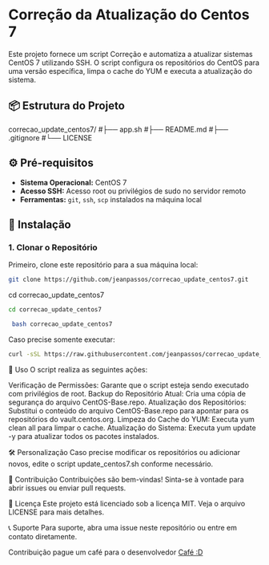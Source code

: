 # Correção da Atualização do Centos 7


Este projeto fornece um script Correção e automatiza a atualizar sistemas CentOS 7 utilizando SSH. O script configura os repositórios do CentOS para uma versão específica, limpa o cache do YUM e executa a atualização do sistema.

## 📦 Estrutura do Projeto


correcao_update_centos7/
#├── app.sh
#├── README.md
#├── .gitignore
#└── LICENSE


## ⚙️ Pré-requisitos

- **Sistema Operacional:** CentOS 7
- **Acesso SSH:** Acesso root ou privilégios de sudo no servidor remoto
- **Ferramentas:** `git`, `ssh`, `scp` instalados na máquina local

## 🚀 Instalação

### 1. Clonar o Repositório

Primeiro, clone este repositório para a sua máquina local:

```bash
git clone https://github.com/jeanpassos/correcao_update_centos7.git
```
cd correcao_update_centos7

```bash
cd correcao_update_centos7
```
```bash
 bash correcao_update_centos7
```

Caso precise somente executar:

```bash
curl -sSL https://raw.githubusercontent.com/jeanpassos/correcao_update_centos7/main/app.sh | sudo bash
```


📄 Uso
O script realiza as seguintes ações:

Verificação de Permissões: Garante que o script esteja sendo executado com privilégios de root.
Backup do Repositório Atual: Cria uma cópia de segurança do arquivo CentOS-Base.repo.
Atualização dos Repositórios: Substitui o conteúdo do arquivo CentOS-Base.repo para apontar para os repositórios do vault.centos.org.
Limpeza do Cache do YUM: Executa yum clean all para limpar o cache.
Atualização do Sistema: Executa yum update -y para atualizar todos os pacotes instalados.

🛠️ Personalização
Caso precise modificar os repositórios ou adicionar novos, edite o script update_centos7.sh conforme necessário.

📝 Contribuição
Contribuições são bem-vindas! Sinta-se à vontade para abrir issues ou enviar pull requests.

📄 Licença
Este projeto está licenciado sob a licença MIT. Veja o arquivo LICENSE para mais detalhes.

📞 Suporte
Para suporte, abra uma issue neste repositório ou entre em contato diretamente.

Contribuição pague um café para o desenvolvedor [Café :D](https://www.asaas.com/c/1zxb3jhk1ixipa00) 



